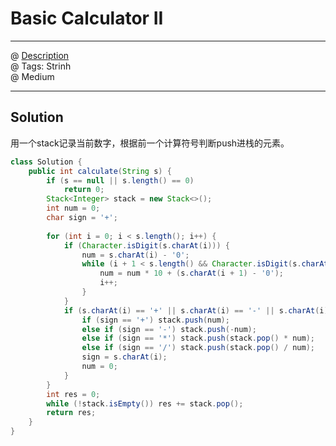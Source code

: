 # Basic Calculator II
------------------
@ [Description](https://leetcode.com/problems/basic-calculator-ii/)  
@ Tags: Strinh     
@ Medium

------------------
## Solution
用一个stack记录当前数字，根据前一个计算符号判断push进栈的元素。  
```java
class Solution {
    public int calculate(String s) {
        if (s == null || s.length() == 0)
            return 0;
        Stack<Integer> stack = new Stack<>();
        int num = 0;
        char sign = '+';
        
        for (int i = 0; i < s.length(); i++) {
            if (Character.isDigit(s.charAt(i))) {
                num = s.charAt(i) - '0';
                while (i + 1 < s.length() && Character.isDigit(s.charAt(i + 1))) {
                    num = num * 10 + (s.charAt(i + 1) - '0');
                    i++;                     
                }
            }
            if (s.charAt(i) == '+' || s.charAt(i) == '-' || s.charAt(i) == '*' || s.charAt(i) == '/' || i == s.length() - 1) {
                if (sign == '+') stack.push(num);
                else if (sign == '-') stack.push(-num);
                else if (sign == '*') stack.push(stack.pop() * num);
                else if (sign == '/') stack.push(stack.pop() / num);
                sign = s.charAt(i);
                num = 0;
            }
        }
        int res = 0;
        while (!stack.isEmpty()) res += stack.pop();
        return res;
    }
}
```
